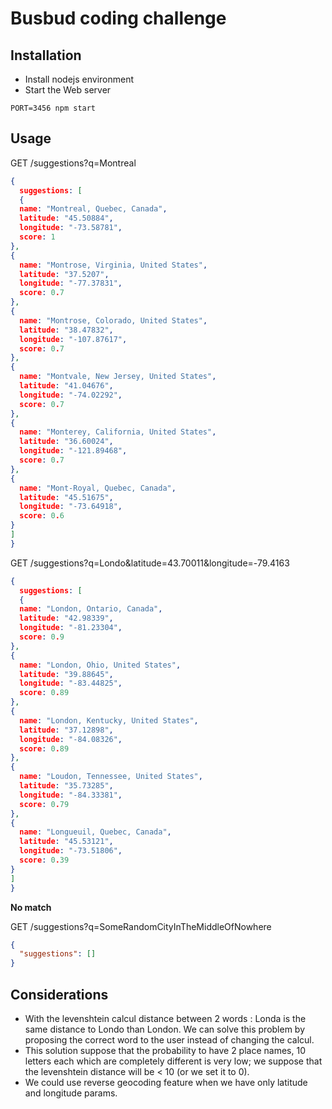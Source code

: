 # Busbud coding challenge

## Installation

* Install nodejs environment
* Start the Web server
```
PORT=3456 npm start
```

## Usage


GET /suggestions?q=Montreal

```json
{
  suggestions: [
  {
  name: "Montreal, Quebec, Canada",
  latitude: "45.50884",
  longitude: "-73.58781",
  score: 1
},
{
  name: "Montrose, Virginia, United States",
  latitude: "37.5207",
  longitude: "-77.37831",
  score: 0.7
},
{
  name: "Montrose, Colorado, United States",
  latitude: "38.47832",
  longitude: "-107.87617",
  score: 0.7
},
{
  name: "Montvale, New Jersey, United States",
  latitude: "41.04676",
  longitude: "-74.02292",
  score: 0.7
},
{
  name: "Monterey, California, United States",
  latitude: "36.60024",
  longitude: "-121.89468",
  score: 0.7
},
{
  name: "Mont-Royal, Quebec, Canada",
  latitude: "45.51675",
  longitude: "-73.64918",
  score: 0.6
}
]
}
```

GET /suggestions?q=Londo&latitude=43.70011&longitude=-79.4163

```json
{
  suggestions: [
  {
  name: "London, Ontario, Canada",
  latitude: "42.98339",
  longitude: "-81.23304",
  score: 0.9
},
{
  name: "London, Ohio, United States",
  latitude: "39.88645",
  longitude: "-83.44825",
  score: 0.89
},
{
  name: "London, Kentucky, United States",
  latitude: "37.12898",
  longitude: "-84.08326",
  score: 0.89
},
{
  name: "Loudon, Tennessee, United States",
  latitude: "35.73285",
  longitude: "-84.33381",
  score: 0.79
},
{
  name: "Longueuil, Quebec, Canada",
  latitude: "45.53121",
  longitude: "-73.51806",
  score: 0.39
}
]
}
```

**No match**

GET /suggestions?q=SomeRandomCityInTheMiddleOfNowhere

```json
{
  "suggestions": []
}
```

## Considerations
* With the levenshtein calcul distance between 2 words : Londa is the same distance to Londo than London. We can solve this problem by proposing the correct word to the user instead of changing the calcul.
* This solution suppose that the probability to have 2 place names, 10 letters each which are completely different is very low; we suppose that the levenshtein distance will be < 10 (or we set it to 0).
* We could use reverse geocoding feature when we have only latitude and longitude params.

